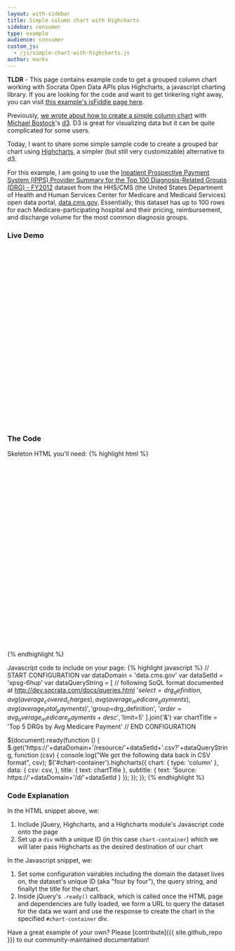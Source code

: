 ```yaml
---
layout: with-sidebar
title: Simple column chart with Highcharts
sidebar: consumer
type: example
audience: consumer
custom_js:
  - /js/simple-chart-with-highcharts.js
author: marks
---
```


**TLDR** - This page contains example code to get a grouped column chart working with Socrata Open Data APIs plus Highcharts, a javascript charting library. If you are looking for the code and want to get tinkering right away, you can visit [this example's jsFiddle page here](http://jsfiddle.net/marksskram/ed42ghw5/). 

Previously, [we wrote about how to create a simple column chart](/consumers/examples/simple-chart-with-d3) with [Michael Bostock](http://bost.ocks.org/mike/)'s [d3](http://d3js.org/). D3 is great for visualizing data but it can be quite complicated for some users.

Today, I want to share some simple sample code to create a grouped bar chart using [Highcharts](highcharts.com), a simpler (but still very customizable) alternative to d3.

For this example, I am going to use the [Inpatient Prospective Payment System (IPPS) Provider Summary for the Top 100 Diagnosis-Related Groups (DRG) - FY2012](https://data.cms.gov/Public-Use-Files/Inpatient-Prospective-Payment-System-IPPS-Provider/xpsg-6hup?) dataset from the HHS/CMS (the United States Department of Health and Human Services Center for Medicare and Medicaid Services) open data portal, [data.cms.gov](https://data.cms.gov). Essentially, this dataset has up to 100 rows for each Medicare-participating hospital and their pricing, reimbursement, and discharge volume for the most common diagnosis groups. 

### Live Demo

<!-- include Highcharts Javascript -->
<script src='http://code.highcharts.com/highcharts.js'></script>
<script src='http://code.highcharts.com/modules/data.js'></script>
<div id="chart-container" style="width: 100%; height: 400px; margin: 20px auto"><!-- This space intentionally left blank --></div>

### The Code

Skeleton HTML you'll need:
{% highlight html %}
<!-- jQuery is required for this example -->
<script src="http://code.jquery.com/jquery-1.9.0.js"></script>
<!-- Load Highcharts javascript -->
<script src='http://code.highcharts.com/highcharts.js'></script>
<script src='http://code.highcharts.com/modules/data.js'></script>

<!-- Set up HTML div where we'll place the chart -->
<div id="chart-container" style="width: 100%; height: 400px; margin: 20px auto"><!-- This space intentionally left blank --></div>
{% endhighlight %}

Javascript code to include on your page:
{% highlight javascript %}
// START CONFIGURATION
var dataDomain = 'data.cms.gov'
var dataSetId = 'xpsg-6hup'
var dataQueryString = [ // following SoQL format documented at http://dev.socrata.com/docs/queries.html
  '$select=drg_definition,avg(average_covered_charges),avg(average_medicare_payments),avg(average_total_payments)',
  '$group=drg_definition',
  '$order=avg_average_medicare_payments+desc',
  '$limit=5'
].join('&')
var chartTitle = 'Top 5 DRGs by Avg Medicare Payment'
// END CONFIGURATION

$(document).ready(function () {
  $.get('https://'+dataDomain+'/resource/'+dataSetId+'.csv?'+dataQueryString, function (csv) {
    console.log("We got the following data back in CSV format", csv);
    $('#chart-container').highcharts({
      chart: {
        type: 'column'
      },
      data: {
        csv: csv,
      },
      title: {
        text: chartTitle
      },
      subtitle: {
        text: 'Source: https://'+dataDomain+'/d/'+dataSetId
      }
    });
  });
});
{% endhighlight %}

### Code Explanation

In the HTML snippet above, we: 

1. Include jQuery, Highcharts, and a Highcharts module's Javascript code onto the page
2. Set up a `div` with a unique ID (in this case `chart-container`) which we will later pass Highcharts as the desired destination of our chart

In the Javascript snippet, we:

1. Set some configuration vairables including the domain the dataset lives on, the dataset's unique ID (aka "four by four"), the query string, and finallyt the title for the chart.
2. Inside jQuery's `.ready()` callback, which is called once the HTML page and dependencies are fully loaded, we form a URL to query the dataset for the data we want and use the response to create the chart in the specified `#chart-container` div.

Have a great example of your own? Please [contribute]({{ site.github_repo }}) to our community-maintained documentation!